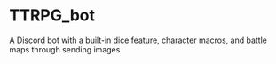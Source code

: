 # TTRPG_bot
A Discord bot with a built-in dice feature, character macros, and battle maps through sending images
